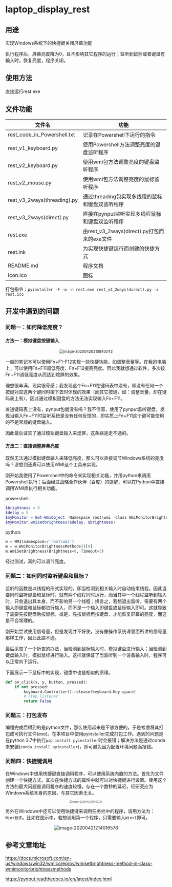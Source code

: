 # laptop_display_rest

## 用途

实现Windows系统下的快捷键关闭屏幕功能

执行程序后，屏幕亮度降为0，且不影响其它程序的运行；监听到鼠标或者键盘有输入时，恢复亮度，程序关闭。

## 使用方法

直接运行rest.exe

## 文件功能

| 文件名                      | 功能                                            |
| --------------------------- | ----------------------------------------------- |
| rest_code_in_Powershell.txt | 记录在Powershell下运行的指令                    |
| rest_v1_keyboard.py         | 使用Powershell方法调整亮度的键盘监听程序        |
| rest_v2_keyboard.py         | 使用wmi包方法调整亮度的键盘监听程序             |
| rest_v2_mouse.py            | 使用wmi包方法调整亮度的鼠标监听程序             |
| rest_v3_2ways(threading).py | 通过threading包实现多线程的鼠标和键盘双监听程序 |
| rest_v3_2ways(direct).py    | 直接在pynput监听实现多线程鼠标和键盘双监听程序  |
| rest.exe                    | 由rest_v3_2ways(direct).py打包而来的exe文件     |
| rest.lnk                    | 为实现快捷键运行而创建的快捷方式                |
| README.md                   | 程序文档                                        |
| icon.ico                    | 图标                                            |

打包指令：`pyinstaller -F -w -n rest.exe rest_v3_2ways(direct).py -i rest.ico`

## 开发中遇到的问题

### 问题一：如何降低亮度？

#### 方法一：模拟键盘按键输入

<center>
   <img src="https://mmbiz.qpic.cn/mmbiz_png/2MjD0uz9IQkppCvdvicp8roOqGt3DibScgUzuGGECLTGaaMXJLun6s6tZQKBfalHqjoCO6icw7F9ZAWKqyloW3ndw/0?wx_fmt=png" alt="image-20200420210840043" style="zoom:80%;" />
</center>



   一般的笔记本可以使用Fn+F1-F12实现一些快捷功能，如调整音量等。在我的电脑上，可以使用Fn+F11调低亮度、Fn+F12提高亮度。因此我就想通过软件，多次按Fn+F11调低亮度从而达到熄屏的效果。

   理想很丰满，现实很骨感；我发现这个Fn+F11在键码表中没有，即没有任何一个按键对应这两个键同时按下去时体现的效果（而其它按键，如：调整音量，却在键码表上有）。因此通过模拟键盘的方法无法实现输入Fn+F11。

   难道键码表上没有，pynput包就没有吗？我不信邪，使用了pynput监听键盘，发现当输入Fn+F11时监听系统是没有任何反馈的，即实质上Fn+F11这个键可能使用的不是常规的键盘输入。

   因此最后证实了通过模拟键盘输入来熄屏，这条路是走不通的。



#### 方法二：直接调整屏幕亮度

   既然无法通过模拟键盘输入来降低亮度，那么可以直接调节Windows系统的亮度吗？没想到还真可以使用WMI这个工具来实现。

   刚开始我使用了Powershell中的命令来实现相关功能，并用python来调用Powershell执行；后面经过战略合作伙伴（百度）的提醒，可以在Python中直接调用WMI库执行相关功能。

powershell:

``` powershell
$brightness = 0
$delay = 5
$myMonitor = Get-WmiObject -Namespace root\wmi -Class WmiMonitorBrightnessMethods
$myMonitor.wmisetbrightness($delay, $brightness)
```

python:

``` python
w = WMI(namespace=r'root\wmi')
m = w.WmiMonitorBrightnessMethods()[0]
m.WmiSetBrightness(Brightness=0, Timeout=5)
```

经过测试，真的可以调节亮度。

### 问题二：如何同时监听键盘和鼠标？

监听的函数是以线程的形式实现的，即当检测到相关输入时自动结束线程。因此当要同时监听键盘和鼠标时，就有两个线程同时运行，而当其中一个线程监听到输入时，只会退出其本身，而不影响另一个线程；换言之，若想退出监听，需要有两个输入即键盘和鼠标都进行输入，而不是一个输入即键盘或鼠标输入即可。这就导致了需要先按键盘后按鼠标，或是，先按鼠标再按键盘，才能恢复屏幕的亮度，而这是不合常理的。

刚开始尝试使用信号量，但是发现并不好使，没有像操作系统课里面所讲的信号量那样工作，因此此路不通。

最后采取了一个折衷的办法，当检测到鼠标输入时，模拟键盘进行输入；当检测到键盘输入时，模拟鼠标进行输入。这样就保证了当监听到一个设备输入时，程序可以正常向下运行。

下面展示一下鼠标中的实现，键盘中也是相似的原理。

``` python
def on_click(x, y, button, pressed):
    if not pressed:
        keyboard.Controller().release(keyboard.Key.space)
        # Stop listener
        return False
```

### 问题三：打包发布

编程完成后得到的是python文件，那么使用起来是不够方便的，于是考虑将其打包成可执行文件(exe)。在本项目中使用pyinstaller完成打包工作。遇到的问题是在python 3.7中执行`pip install pyinstaller`时会报错；解决方法是通过conda来安装(`conda install pyinstaller`)，即可避免因为配置环境问题而报错。

### 问题四：快捷键调用

在Windows中想用快捷键直接调用程序，可以使用系统内置的方法。首先为文件创建一个快捷方式，其次在快捷方式的属性中就可以对快捷键进行设置。使用这个方法的最大问题是调用程序的速度较慢，存在一个数秒的延迟，经研究应为Windows系统本身的原因，与其它因素无关。

<center>
    <img alt = "image-20200421212450724" src = "https://mmbiz.qpic.cn/mmbiz_png/2MjD0uz9IQkppCvdvicp8roOqGt3DibScg96C413RMeePic73g82bG47uLmc0icHCRYkibTNwormN9wRNHnSvnyEniaA/0?wx_fmt=png" style="zoom:50%"/>
</center>


另外在Windows中还可以使用快捷键来调用任务栏中的程序，调用方法为：`Win+数字`。比如在图示中，若想调用第一个程序，只需要输入`Win+1`即可。

<center>
    <img src="https://mmbiz.qpic.cn/mmbiz_png/2MjD0uz9IQkppCvdvicp8roOqGt3DibScgbn1XyKeEqAs3wt2KksmWpa423YOh9xN7CvIHXlTvCICib9c86taV4fA/0?wx_fmt=png" alt="image-20200421214016576" style="zoom:100%;" />
</center>



## 参考文章地址

https://docs.microsoft.com/en-us/windows/win32/wmicoreprov/wmisetbrightness-method-in-class-wmimonitorbrightnessmethods

https://pynput.readthedocs.io/en/latest/index.html